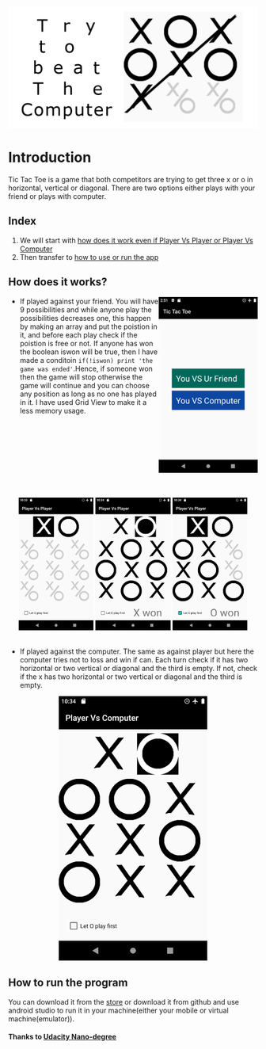 ![banner](screenshot/xp_p.png)

# Introduction 
Tic Tac Toe is a game that both competitors are trying to get three x or o in horizontal, vertical or diagonal.
There are two options either plays with your friend or plays with computer.

## Index
   1. We will start with [how does it work even if Player Vs Player or Player Vs Computer](#how-does-it-works)
   2. Then transfer to [how to use or run the app](#how-to-run-the-program) 

## How does it works?

<img src="screenshot/interface.png" alt="interface" align="right"  width="200" />

* If played against your friend. You will have 9 possibilities and while anyone play the possibilities decreases one, this happen by making an array and put the poistion in it, and before each play check if the poistion is free or not. If anyone has won the boolean iswon will be true, then I have made a conditoin `if(!iswon) print 'the game was ended'`.Hence, if someone won then the game will stop otherwise the game will continue and you can choose any position as long as no one has played in it.
        I have used Grid View to make it a less memory usage.
<br>
</br></br></br></br></br></br></br></br>
<div align=center>
    <img src="screenshot/PVP1.png" alt="PVP1" width="30%"style="margin-left: auto; margin-right: auto;"/>
    <img src="screenshot/PVP2.png" alt="PVP2" width="30%"/>
    <img src="screenshot/PVP3.png" alt="PVP3" width="30%"/>
</div>

<br>

- If played against the computer. The same as against player but here the computer tries not to loss and win if can. Each turn check if it has two horizontal or two vertical or diagonal and the third is empty. If not, check if the x has two horizontal or two vertical or diagonal and the third is empty.

<div align=center>
   <img src="screenshot/PVC.png" alt="PVC" width="300"/>      
</div> 

## How to run the program
You can download it from the [store](https://www.amazon.com/gp/product/B08JJPZTPD)
or download it from github and use android studio to run it in your machine(either your mobile or virtual machine(emulator)).

#### Thanks to [Udacity Nano-degree](https://www.udacity.com/course/android-developer-nanodegree-by-google--nd801)

